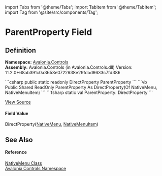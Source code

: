 import Tabs from '@theme/Tabs'; 
import TabItem from '@theme/TabItem'; 
import Tag from '@site/src/components/Tag'; 

# ParentProperty Field




## Definition
**Namespace:** <a href="N_Avalonia_Controls">Avalonia.Controls</a>  
**Assembly:** Avalonia.Controls (in Avalonia.Controls.dll) Version: 11.2.0+68ab391c0a3653e0722638e29fcbd9633c7fd386

<Tabs groupId="api-code-preview">
<TabItem value="csharp" label="C#">
```csharp
public static readonly DirectProperty<NativeMenu, NativeMenuItem?> ParentProperty
```
</TabItem>
<TabItem value="vb" label="VB">
```vb
Public Shared ReadOnly ParentProperty As DirectProperty(Of NativeMenu, NativeMenuItem)
```
</TabItem>
<TabItem value="fsharp" label="F#">
```fsharp
static val ParentProperty: DirectProperty<NativeMenu, NativeMenuItem>
```
</TabItem>
</Tabs>



<a href="https://github.com/AvaloniaUI/Avalonia/tree/master/srcAvalonia.Controls/NativeMenu.cs" title="View the source code">View Source</a>



#### Field Value
DirectProperty(<a href="T_Avalonia_Controls_NativeMenu">NativeMenu</a>, <a href="T_Avalonia_Controls_NativeMenuItem">NativeMenuItem</a>)

## See Also


#### Reference
<a href="T_Avalonia_Controls_NativeMenu">NativeMenu Class</a>  
<a href="N_Avalonia_Controls">Avalonia.Controls Namespace</a>  
